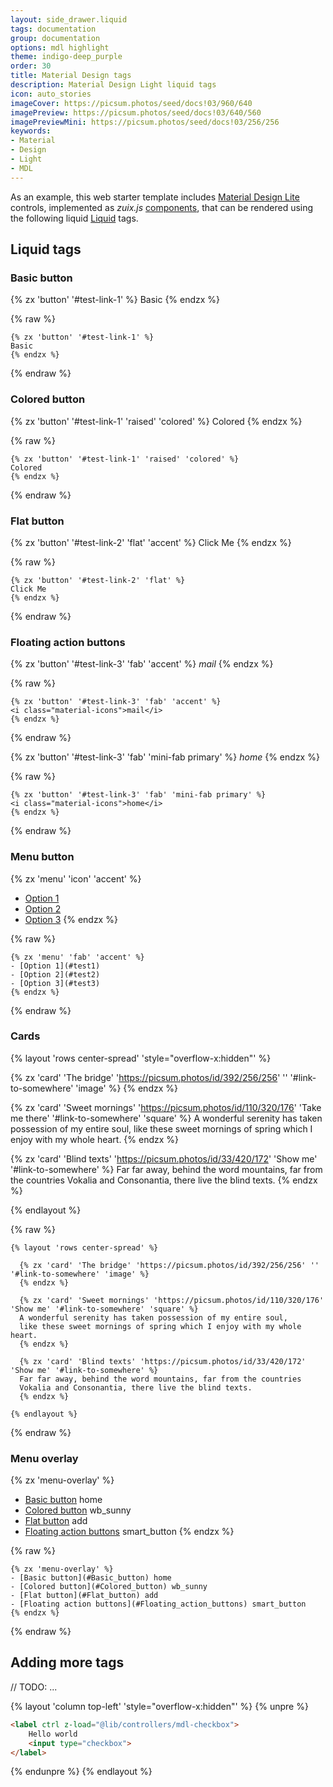 ```yaml
---
layout: side_drawer.liquid
tags: documentation
group: documentation
options: mdl highlight
theme: indigo-deep_purple
order: 30
title: Material Design tags
description: Material Design Light liquid tags
icon: auto_stories
imageCover: https://picsum.photos/seed/docs!03/960/640
imagePreview: https://picsum.photos/seed/docs!03/640/560
imagePreviewMini: https://picsum.photos/seed/docs!03/256/256
keywords:
- Material
- Design
- Light
- MDL
---
```


As an example, this web starter template includes [Material Design Lite](https://getmdl.io/components/) controls, implemented as
*zuix.js* [components](https://zuixjs.org/pages/documentation/component), that can be rendered using the following liquid [Liquid](https://shopify.dev/api/liquid) tags.   


## Liquid tags

<a name="Basic_button"></a>
### Basic button

{% zx 'button' '#test-link-1' %}
Basic
{% endzx %}

{% raw %}
```liquid
{% zx 'button' '#test-link-1' %}
Basic
{% endzx %}
```
{% endraw %}

<a name="Colored_button"></a>
### Colored button

{% zx 'button' '#test-link-1' 'raised' 'colored' %}
Colored
{% endzx %}

{% raw %}
```liquid
{% zx 'button' '#test-link-1' 'raised' 'colored' %}
Colored
{% endzx %}
```
{% endraw %}

<a name="Flat_button"></a>
### Flat button

{% zx 'button' '#test-link-2' 'flat' 'accent' %}
Click Me
{% endzx %}

{% raw %}
```liquid
{% zx 'button' '#test-link-2' 'flat' %}
Click Me
{% endzx %}
```
{% endraw %}

<a name="Floating_action_buttons"></a>
### Floating action buttons

{% zx 'button' '#test-link-3' 'fab' 'accent' %}
<i class="material-icons">mail</i>
{% endzx %}

{% raw %}
```liquid
{% zx 'button' '#test-link-3' 'fab' 'accent' %}
<i class="material-icons">mail</i>
{% endzx %}
```
{% endraw %}

{% zx 'button' '#test-link-3' 'fab' 'mini-fab primary' %}
<i class="material-icons">home</i>
{% endzx %}

{% raw %}
```liquid
{% zx 'button' '#test-link-3' 'fab' 'mini-fab primary' %}
<i class="material-icons">home</i>
{% endzx %}
```
{% endraw %}

<a name="Menu_button"></a>
### Menu button

{% zx 'menu' 'icon' 'accent' %}
- [Option 1](#test1)
- [Option 2](#test2)
- [Option 3](#test3)
{% endzx %}

{% raw %}
```liquid
{% zx 'menu' 'fab' 'accent' %}
- [Option 1](#test1)
- [Option 2](#test2)
- [Option 3](#test3)
{% endzx %}
```
{% endraw %}

<a name="Cards"></a>
### Cards


{% layout 'rows center-spread' 'style="overflow-x:hidden"' %}

  {% zx 'card' 'The bridge' 'https://picsum.photos/id/392/256/256' '' '#link-to-somewhere' 'image' %}
  {% endzx %}
    
  {% zx 'card' 'Sweet mornings' 'https://picsum.photos/id/110/320/176' 'Take me there' '#link-to-somewhere' 'square' %}
  A wonderful serenity has taken possession of my entire soul,
  like these sweet mornings of spring which I enjoy with my whole heart.
  {% endzx %}
  
  {% zx 'card' 'Blind texts' 'https://picsum.photos/id/33/420/172' 'Show me' '#link-to-somewhere' %}
  Far far away, behind the word mountains, far from the countries
  Vokalia and Consonantia, there live the blind texts.
  {% endzx %}

{% endlayout %}

{% raw %}
```liquid
{% layout 'rows center-spread' %}

  {% zx 'card' 'The bridge' 'https://picsum.photos/id/392/256/256' '' '#link-to-somewhere' 'image' %}
  {% endzx %}

  {% zx 'card' 'Sweet mornings' 'https://picsum.photos/id/110/320/176' 'Show me' '#link-to-somewhere' 'square' %}
  A wonderful serenity has taken possession of my entire soul,
  like these sweet mornings of spring which I enjoy with my whole heart.
  {% endzx %}
  
  {% zx 'card' 'Blind texts' 'https://picsum.photos/id/33/420/172' 'Show me' '#link-to-somewhere' %}
  Far far away, behind the word mountains, far from the countries
  Vokalia and Consonantia, there live the blind texts. 
  {% endzx %}

{% endlayout %}
```
{% endraw %}


### Menu overlay

{% zx 'menu-overlay' %}
- [Basic button](#Basic_button) home
- [Colored button](#Colored_button) wb_sunny 
- [Flat button](#Flat_button) add
- [Floating action buttons](#Floating_action_buttons) smart_button
{% endzx %}

{% raw %}
```liquid
{% zx 'menu-overlay' %}
- [Basic button](#Basic_button) home
- [Colored button](#Colored_button) wb_sunny 
- [Flat button](#Flat_button) add
- [Floating action buttons](#Floating_action_buttons) smart_button
{% endzx %}
```
{% endraw %}


## Adding more tags


// TODO: ...


{% layout 'column top-left' 'style="overflow-x:hidden"' %}
{% unpre %}
```html
<label ctrl z-load="@lib/controllers/mdl-checkbox">
    Hello world
    <input type="checkbox">
</label>
```
{% endunpre %}
{% endlayout %}
